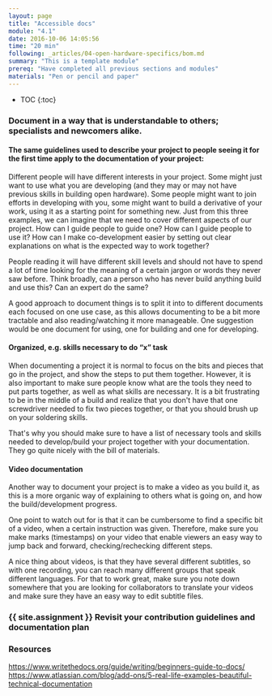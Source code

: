 ```yaml
---
layout: page
title: "Accessible docs"
module: "4.1"
date: 2016-10-06 14:05:56
time: "20 min"
following: _articles/04-open-hardware-specifics/bom.md
summary: "This is a template module"
prereq: "Have completed all previous sections and modules"
materials: "Pen or pencil and paper"
---
```

* TOC
{:toc}


### Document in a way that is understandable to others; specialists and newcomers alike.

#### The same guidelines used to describe your project to people seeing it for the first time apply to the documentation of your project:

  Different people will have different interests in your project. Some might just want to use what you are developing (and they may or may not have previous skills in building open hardware). Some people might want to join efforts in developing with you, some might want to build a derivative of your work, using it as a starting point for something new.  Just from this three examples, we can imagine that we need to cover different aspects of our project. How can I guide people to guide one? How can I guide people to use it? How can I make co-development easier by setting out clear explanations on what is the expected way to work together?

  People reading it will have different skill levels and  should not have to spend a lot of time looking for the meaning of a certain jargon or words they never saw before. Think broadly, can a person who has never build anything build and use this? Can an expert do the same?

  A good approach to document things is to split it into to different documents each focused on one use case, as this allows documenting to be a bit more tractable and also reading/watching it more manageable. One suggestion would be one document for using, one for building and one for developing.

#### Organized, e.g. skills necessary to do “x” task

  When documenting a project it is normal to focus on the bits and pieces that go in the project, and show the steps to put them together. However, it is also important to make sure people know what are the tools they need to put parts together, as well as what skills are necessary. It is a bit frustrating to be in the middle of a build and realize that you don't have that one screwdriver needed to fix two pieces together, or that you should brush up on your soldering skills.

  That's why you should make sure to have a list of necessary tools and skills needed to develop/build your project together with your documentation. They go quite nicely with the bill of materials.


#### Video documentation

  Another way to document your project is to make a video as you build it, as this is a more organic way of explaining to others what is going on, and how the build/development progress.

  One point to watch out for is that it can be cumbersome to find a specific bit of a video, when a certain instruction was given. Therefore, make sure you make marks (timestamps) on your video that enable viewers an easy way to jump back and forward, checking/rechecking different steps.

  A nice thing about videos, is that they have several different subtitles, so with one recording, you can reach many different groups that speak different languages. For that to work great, make sure you note down somewhere that you are looking for collaborators to translate your videos and make sure they have an easy way to edit subtitle files.


### {{ site.assignment }} Revisit your contribution guidelines and documentation plan

### Resources
https://www.writethedocs.org/guide/writing/beginners-guide-to-docs/
https://www.atlassian.com/blog/add-ons/5-real-life-examples-beautiful-technical-documentation
